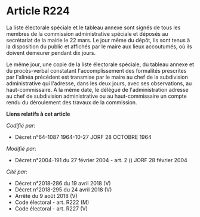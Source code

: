 # Article R224

La liste électorale spéciale et le tableau annexe sont signés de tous les membres de la commission administrative spéciale et
déposés au secrétariat de la mairie le 22 mars. Le jour même du dépôt, ils sont tenus à la disposition du public et affichés
par le maire aux lieux accoutumés, où ils doivent demeurer pendant dix jours.

Le même jour, une copie de la liste électorale spéciale, du tableau annexe et du procès-verbal constatant l'accomplissement
des formalités prescrites par l'alinéa précédent est transmise par le maire au chef de la subdivision administrative qui
l'adresse, dans les deux jours, avec ses observations, au haut-commissaire. A la même date, le délégué de l'administration
adresse au chef de subdivision administrative ou au haut-commissaire un compte rendu du déroulement des travaux de la
commission.

**Liens relatifs à cet article**

_Codifié par_:

  - Décret n°64-1087 1964-10-27 JORF 28 OCTOBRE 1964

_Modifié par_:

  - Décret n°2004-191 du 27 février 2004 - art. 2 () JORF 28 février 2004

_Cité par_:

  - Décret n°2018-286 du 19 avril 2018 (V)
  - Décret n°2018-295 du 24 avril 2018 (V)
  - Arrêté du 9 août 2018 (V)
  - Code électoral - art. R222 (M)
  - Code électoral - art. R227 (V)
